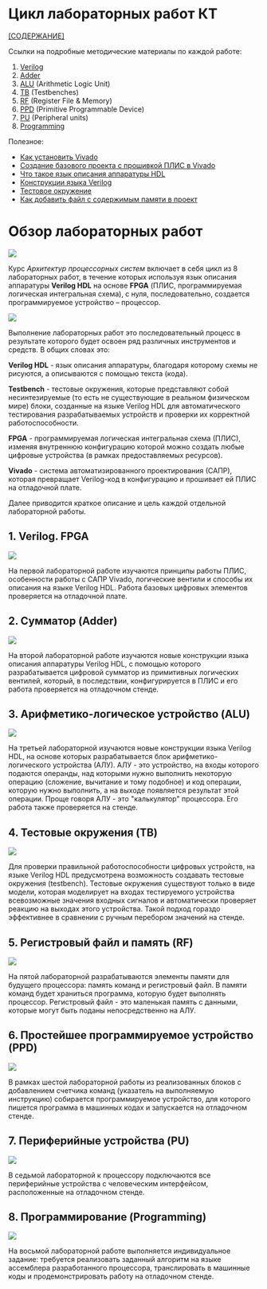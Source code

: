 # Цикл лабораторных работ КТ

[[СОДЕРЖАНИЕ]](../README.md)

Ссылки на подробные методические материалы по каждой работе:
1. [Verilog](./1.%20Verilog.%20FPGA/README.md)
2. [Adder](./2.%20Adder/README.md)
3. [ALU](./3.%20Arithmetic-logic%20unit/README.md) (Arithmetic Logic Unit)
4. [TB](./4.%20Testbenches/README.md) (Testbenches)
5. [RF](./5.%20Register%20file%20and%20memory/README.md) (Register File & Memory)
6. [PPD](./6.%20Primitive%20programmable%20device/README.md) (Primitive Programmable Device)
7. [PU](./7.%20Peripheral%20units/README.md) (Peripheral units)
8. [Programming](./8.%20Programming/README.md)

Полезное:
- [Как установить Vivado](../Other/Install%20Vivado.md)
- [Создание базового проекта с прошивкой ПЛИС в Vivado](../Other/Vivado-trainer.md)
- [Что такое язык описания аппаратуры HDL](../Other/What%20is%20HDL.md)
- [Конструкции языка Verilog](../Other/Verilog%20syntax.md)
- [Тестовое окружение](../Other/Testbench.md)
- [Как добавить файл с содержимым памяти в проект](../Other/How%20to%20add%20a%20mem-file.md)

# Обзор лабораторных работ

![](../../technical/Labs/Pic/labs_m.png)

Курс *Архитектур процессорных систем* включает в себя цикл из 8 лабораторных работ, в течение которых используя язык описания аппаратуры **Verilog HDL** на основе **FPGA** (ПЛИС, программируемая логическая интегральная схема), с нуля, последовательно, создается программируемое устройство – процессор.

![](../../technical/Labs/Pic/4l7_done.png)

Выполнение лабораторных работ это последовательный процесс в результате которого будет освоен ряд различных инструментов и средств. В общих словах это:

**Verilog HDL** - язык описания аппаратуры, благодаря которому схемы не рисуются, а описываются с помощью текста (кода).

**Testbench** - тестовые окружения, которые представляют собой несинтезируемые (то есть не существующие в реальном физическом мире) блоки, созданные на языке Verilog HDL для автоматического тестирования разрабатываемых устройств и проверки их корректной работоспособности.

**FPGA** - программируемая логическая интегральная схема (ПЛИС), изменяя внутреннюю конфигурацию которой можно создать любые цифровые устройства (в рамках предоставляемых ресурсов).

**Vivado** - система автоматизированного проектирования (САПР), которая превращает Verilog-код в конфигурацию и прошивает ей ПЛИС на отладочной плате. 

Далее приводится краткое описание и цель каждой отдельной лабораторной работы.

## 1. Verilog. FPGA

![](../../technical/Labs/Pic/4l1.png)

На первой лабораторной работе изучаются принципы работы ПЛИС, особенности работы с САПР Vivado, логические вентили и способы их описания на языке Verilog HDL. Работа базовых цифровых элементов проверяется на отладочной плате.

## 2. Сумматор (Adder)

![](../../technical/Labs/Pic/4l2.png)

На второй лабораторной работе изучаются новые конструкции языка описания аппаратуры Verilog HDL, с помощью которого разрабатывается цифровой сумматор из примитивных логических вентилей, который, в последствии, конфигурируется в ПЛИС и его работа проверяется на отладочном стенде.

## 3. Арифметико-логическое устройство (ALU)

![](../../technical/Labs/Pic/4l3.png)

На третьей лабораторной изучаются новые конструкции языка Verilog HDL, на основе которых разрабатывается блок арифметико-логического устройства (АЛУ). АЛУ - это устройство, на входы которого подаются операнды, над которыми нужно выполнить некоторую операцию (сложение, вычитание и тому подобное) и код операции, которую нужно выполнить, а на выходе появляется результат этой операции. Проще говоря АЛУ - это "калькулятор" процессора. Его работа также проверяется на стенде.

## 4. Тестовые окружения (TB)

![](../../technical/Labs/Pic/4l4.png)

Для проверки правильной работоспособности цифровых устройств, на языке Verilog HDL предусмотрена возможность создавать тестовые окружения (testbench). Тестовые окружения существуют только в виде модели, которая моделирует на входах тестируемого устройства всевозможные значения входных сигналов и автоматически проверяет реакцию на выходах этого устройства. Такой подход гораздо эффективнее в сравнении с ручным перебором значений на стенде.

## 5. Регистровый файл и память (RF)

![](../../technical/Labs/Pic/4l5.png)

На пятой лабораторной разрабатываются элементы памяти для будущего процессора: память команд и регистровый файл. В памяти команд будет храниться программа, которую будет выполнять процессор. Регистровый файл - это маленькая память с данными, которые могут быть поданы непосредственно на АЛУ.

## 6. Простейшее программируемое устройство (PPD)

![](../../technical/Labs/Pic/4l6.png)

В рамках шестой лабораторной работы из реализованных блоков с добавлением счетчика команд (указатель на выполняемую инструкцию) собирается программируемое устройство, для которого пишется программа в машинных кодах и запускается на отладочном стенде.

## 7. Периферийные устройства (PU)

![](../../technical/Labs/Pic/4l7.png)

В седьмой лабораторной к процессору подключаются все периферийные устройства с человеческим интерфейсом, расположенные на отладочном стенде.

## 8. Программирование (Programming)

![](../../technical/Labs/Pic/4l8.png)

На восьмой лабораторной работе выполняется индивидуальное задание: требуется реализовать заданный алгоритм на языке ассемблера разработанного процессора, транслировать в машинные коды и продемонстрировать работу на отладочном стенде.
